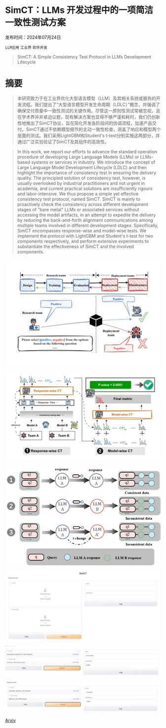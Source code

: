 # SimCT：LLMs 开发过程中的一项简洁一致性测试方案

发布时间：2024年07月24日

`LLM应用` `工业界` `软件开发`

> SimCT: A Simple Consistency Test Protocol in LLMs Development Lifecycle

# 摘要

> 本研究致力于在工业界优化大型语言模型（LLM）及其相关系统或服务的开发流程。我们提出了“大型语言模型开发生命周期（LDLC）”概念，并强调了确保交付质量中一致性测试的关键作用。尽管这一原则性测试常被忽视，且在学术界并非紧迫议题，现有解决方案也显得不够严谨和耗时，我们仍创新性地推出了SimCT协议，旨在简化开发各阶段间的协调流程，加速产品交付。SimCT通过不依赖模型细节的主动一致性检查，涵盖了响应和模型两个层面的测试。我们采用LightGBM和Student's t-test分别实施这两部分，并通过广泛实验验证了SimCT及其组件的高效性。

> In this work, we report our efforts to advance the standard operation procedure of developing Large Language Models (LLMs) or LLMs-based systems or services in industry. We introduce the concept of Large Language Model Development Lifecycle (LDLC) and then highlight the importance of consistency test in ensuring the delivery quality. The principled solution of consistency test, however, is usually overlooked by industrial practitioners and not urgent in academia, and current practical solutions are insufficiently rigours and labor-intensive. We thus propose a simple yet effective consistency test protocol, named SimCT. SimCT is mainly to proactively check the consistency across different development stages of "bare metal" LLMs or associated services without accessing the model artifacts, in an attempt to expedite the delivery by reducing the back-and-forth alignment communications among multiple teams involved in different development stages.
  Specifically, SimCT encompasses response-wise and model-wise tests. We implement the protocol with LightGBM and Student's t-test for two components respectively, and perform extensive experiments to substantiate the effectiveness of SimCT and the involved components.

![SimCT：LLMs 开发过程中的一项简洁一致性测试方案](../../../paper_images/2407.17150/x1.png)

![SimCT：LLMs 开发过程中的一项简洁一致性测试方案](../../../paper_images/2407.17150/x2.png)

![SimCT：LLMs 开发过程中的一项简洁一致性测试方案](../../../paper_images/2407.17150/data.png)

![SimCT：LLMs 开发过程中的一项简洁一致性测试方案](../../../paper_images/2407.17150/demo.png)

![SimCT：LLMs 开发过程中的一项简洁一致性测试方案](../../../paper_images/2407.17150/demo_case_1.png)

![SimCT：LLMs 开发过程中的一项简洁一致性测试方案](../../../paper_images/2407.17150/demo_case_2.png)

[Arxiv](https://arxiv.org/abs/2407.17150)